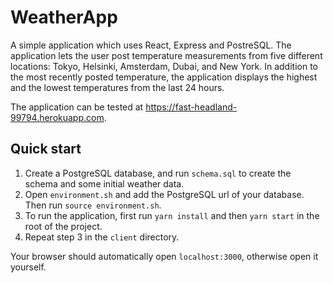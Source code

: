 # WeatherApp

A simple application which uses React, Express and PostreSQL. The application lets the user post temperature measurements from five different locations: Tokyo, Helsinki, Amsterdam, Dubai, and New York. In addition to the most recently posted temperature, the application displays the highest and the lowest temperatures from the last 24 hours.

The application can be tested at https://fast-headland-99794.herokuapp.com.

## Quick start

1. Create a PostgreSQL database, and run `schema.sql` to create the schema and some initial weather data.
2. Open `environment.sh` and add the PostgreSQL url of your database. Then run `source environment.sh`.
3. To run the application, first run `yarn install` and then `yarn start` in the root of the project.
4. Repeat step 3 in the `client` directory. 

Your browser should automatically open `localhost:3000`, otherwise open it yourself.

